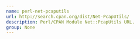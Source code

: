 ```yaml
---
name: perl-net-pcaputils
url: http://search.cpan.org/dist/Net-PcapUtils/
description: Perl/CPAN Module Net::PcapUtils URL.
group: None
---
```

